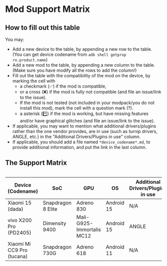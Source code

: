 # Mod Support Matrix

## How to fill out this table

You may:

- Add a new device to the table, by appending a new row to the table. (You can get device codename from `adb shell getprop ro.product.name`)
- Add a new mod to the table, by appending a new column to the table. (Make sure you have modify all the rows to add the column!)
- Fill out the table with the compatibility of the mod on the device, by marking the cell with
    - a checkmark (✅) if the mod is compatible, 
    - or a cross (❌) if the mod is fully not compatible (and file an issue/link to the issue). 
    - If the mod is not tested (not included in your modpack/you do not install this mod), mark the cell with a question mark (?).
    - a asterisk (*️⃣) if the mod is working, but have missing features and/or have graphical glitches (and file an issue/link to the issue).
- If applicable, you may want to mention what additional drivers/plugins rather than the one vendor provides, are in use (such as turnip drivers, ANGLE, etc.) in the "Additional Drivers/Plugins in use" column.
- If applicable, you should add a file named `*device_codename*.md`, to provide additional information, and put the link in the last column.

## The Support Matrix

<div style="overflow-x: auto;">

| **Device (Codename)** | **SoC** | **GPU** | **OS** | **Additional Drivers/Plugins in use** | **MobileGlues** | **Minecraft** | **ModLoader** | **Sodium** | **Iris** | **Indium** | **Xaero's Minimap** | **Xaero's World Map** |  **Create** | **TaCZ** | **Entity Texture Features** | **Report** |
|------------------------|---------|---------|--------|--------|-----------------|---------------|---------------|------------|---------|---------------------|----------------------|-------------|-------------|---------------|---------------|---------------|
| Xiaomi 15 (dada) | Snapdragon 8 Elite | Adreno 830 | Android 15 | N/A | 1.1.0.1 | 1.20.1 | Fabric 0.16.10 | ✅(0.5.11) | ✅(1.7.2) | ✅(1.0.34) |  ✅(25.0.0) | ✅(1.39.2) | ✅(fabric-0.5.1-j) | ✅(1.0.2) | ? | [dada.md](https://github.com/Swung0x48/MobileGlues-release/blob/main/DeviceReports/dada.md) |
| vivo X200 Pro (PD2405) | Dimensity 9400 | Mali-G925-Immortalis MC12 | Android 15 | ANGLE | 1.1.0.1 | 1.20.1 | Fabric 0.16.10 | ✅(0.5.11) | ✅(1.7.5) | ✅(1.0.36) | ✅(25.0.0) | ✅(1.39.4) | ✅(fabric-0.5.1-j)<sup>1<sup> | ✅(1.0.2) | ? | [PD2405.md](https://github.com/Swung0x48/MobileGlues-release/blob/main/DeviceReports/PD2405.md) |
| Xiaomi Mi CC9 Pro (tucana) | Snapdragon 730G | Adreno 618 | Android 11 | N/A | 1.1.0.1 | 1.21.4 | Fabric 0.16.10 | ✅(0.6.6) | ✅(1.8.5) | ? | ✅(25.0.0) | ✅(1.39.2) | ? | ? | ✅(6.2.10) | [tucana.md](https://github.com/Swung0x48/MobileGlues-release/blob/main/DeviceReports/tucana.md) |
<div>
